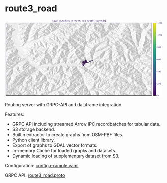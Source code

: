 # route3_road

![](doc/within-threshold.gif)

Routing server with GRPC-API and dataframe integration.

Features:

- GRPC API including streamed Arrow IPC recordbatches for tabular data.
- S3 storage backend.
- Builtin extractor to create graphs from OSM-PBF files.
- Python client library.
- Export of graphs to GDAL vector formats.
- In-memory Cache for loaded graphs and datasets.
- Dynamic loading of supplementary dataset from S3.

Configuration: [config.example.yaml](config.example.yaml)

GRPC API: [route3_road.proto](proto/route3_road.proto)

